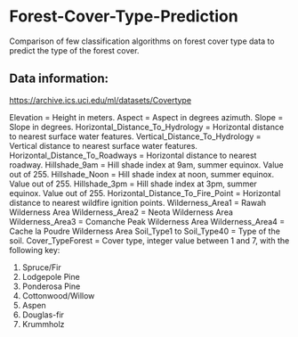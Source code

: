 # Forest-Cover-Type-Prediction

Comparison of few classification algorithms on forest cover type data to predict the type of the forest cover.

## Data information:

https://archive.ics.uci.edu/ml/datasets/Covertype

Elevation = Height in meters.
Aspect = Aspect in degrees azimuth.
Slope = Slope in degrees.
Horizontal_Distance_To_Hydrology = Horizontal distance to nearest surface water features.
Vertical_Distance_To_Hydrology = Vertical distance to nearest surface water features.
Horizontal_Distance_To_Roadways = Horizontal distance to nearest roadway.
Hillshade_9am = Hill shade index at 9am, summer equinox. Value out of 255.
Hillshade_Noon = Hill shade index at noon, summer equinox. Value out of 255.
Hillshade_3pm = Hill shade index at 3pm, summer equinox. Value out of 255.
Horizontal_Distance_To_Fire_Point = Horizontal distance to nearest wildfire ignition points.
Wilderness_Area1 = Rawah Wilderness Area
Wilderness_Area2 = Neota Wilderness Area
Wilderness_Area3 = Comanche Peak Wilderness Area
Wilderness_Area4 = Cache la Poudre Wilderness Area
Soil_Type1 to Soil_Type40 = Type of the soil.
Cover_TypeForest = Cover type, integer value between 1 and 7, with the following key:

1) Spruce/Fir
2) Lodgepole Pine
3) Ponderosa Pine
4) Cottonwood/Willow
5) Aspen
6) Douglas-fir
7) Krummholz
